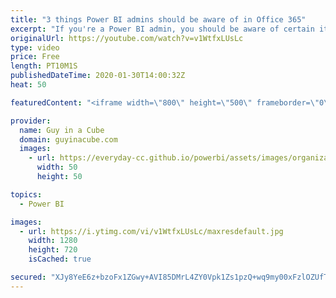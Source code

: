 ```yaml
---
title: "3 things Power BI admins should be aware of in Office 365"
excerpt: "If you're a Power BI admin, you should be aware of certain items within the Office 365 Admin Center. These will help you be a better admin!  Sign up to be notified of our upcoming Power BI administration course! https://guyinacu.be/admincoursenotify  *******************  Want to take your Power BI skills"
originalUrl: https://youtube.com/watch?v=v1WtfxLUsLc
type: video
price: Free
length: PT10M1S
publishedDateTime: 2020-01-30T14:00:32Z
heat: 50

featuredContent: "<iframe width=\"800\" height=\"500\" frameborder=\"0\" src=\"https://www.youtube.com/embed/v1WtfxLUsLc\" allow=\"accelerometer; autoplay; encrypted-media; gyroscope; picture-in-picture\" allowfullscreen></iframe>"

provider:
  name: Guy in a Cube
  domain: guyinacube.com
  images:
    - url: https://everyday-cc.github.io/powerbi/assets/images/organizations/guyinacube.com-50x50.jpg
      width: 50
      height: 50

topics:
  - Power BI

images:
  - url: https://i.ytimg.com/vi/v1WtfxLUsLc/maxresdefault.jpg
    width: 1280
    height: 720
    isCached: true

secured: "XJy8YeE6z+bzoFx1ZGwy+AVI85DMrL4ZY0Vpk1Zs1pzQ+wq9my00xFzlOZUfT9aN4MMKbFu51E7l1gQsWQ5sZMrdf6IZn0lmvGaz3pBs/ihIAT578uPvePNk8nGbGfxB6PsnTZb4XBbERou4tR2Fcb5YcdOVh3/l2cy5k2D0QTKp7CrZIzC0GjIbYgOlbEGXa1rtpsmNVoVqmWNa0ugwO/vHQRZQjfQPK0VR3hUhSwmGZdx6Sciz1sGP04cH20itW1f89Bc+IvLQKv8xoab0/TSpL3awDE2f8JfMoospp+VxJbHl2ApDATnH6PWM3paFB70pjdgH6KtfYINXCYFCa2txihkjkMdNa4PBFHC7zcbMFhQVeogtziIJsSkJlJ4IMbFattTpPZkJ5Svw9CpBbJ8jB5dOisH6Ex4wAzB38J0=;F4WmucTRZe9LTXwS6kSkew=="
---
```


